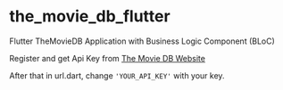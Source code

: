 # the_movie_db_flutter

Flutter TheMovieDB Application with Business Logic Component (BLoC)

Register and get Api Key from [The Movie DB Website](https://www.themoviedb.org)

After that in url.dart, change `'YOUR_API_KEY'`  with your key.
